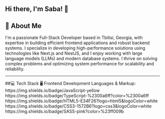 ## Hi there, I'm Saba!  👋

## 🚀 About Me
I'm a passionate Full-Stack Developer based in Tbilisi, Georgia, with expertise in building efficient frontend applications and robust backend systems. I specialize in developing high-performance solutions using technologies like Next.js and NestJS, and I enjoy working with large language models (LLMs) and modern database systems. I thrive on solving complex problems and optimizing system performance for scalability and reliability.

<hr />
##💻 Tech Stack
🖥️ Frontend Development
Languages & Markup: https://img.shields.io/badge/JavaScript-yellow https://img.shields.io/badge/TypeScript-%2300a6ff?color=%2300a6ff https://img.shields.io/badge/HTML5-E34F26?logo=html5&logoColor=white https://img.shields.io/badge/CSS3-1572B6?logo=css3&logoColor=white https://img.shields.io/badge/SASS-pink?color=%23ff009b 
